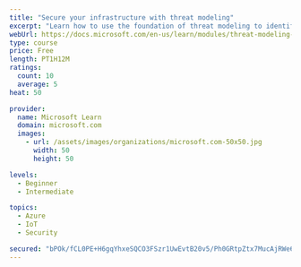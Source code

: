 ```yaml
---
title: "Secure your infrastructure with threat modeling"
excerpt: "Learn how to use the foundation of threat modeling to identify enterprise risks and find ways to reduce or eliminate them."
webUrl: https://docs.microsoft.com/en-us/learn/modules/threat-modeling-enterprise-infrastructure/
type: course
price: Free
length: PT1H12M
ratings:
  count: 10
  average: 5
heat: 50

provider:
  name: Microsoft Learn
  domain: microsoft.com
  images:
    - url: /assets/images/organizations/microsoft.com-50x50.jpg
      width: 50
      height: 50

levels:
  - Beginner
  - Intermediate

topics:
  - Azure
  - IoT
  - Security

secured: "bPOk/fCL0PE+H6gqYhxeSQCO3FSzr1UwEvtB20v5/Ph0GRtpZtx7MucAjRWe6XBFfQJyEFZD8sbpZjjdk77Y45d1b9770FOslSp+OMuS+9q59/ZtTPx8RVGO4XdVTssauoN6U3GADKTfXwqGppVGqUkqDBoxYPmiROzcDusIvuxWp5k+Bv+y/Yh0O2adr3mCQiWAnAXXBnTZzGD5CMav2xpFZ8BgblUBrveCJBN+EvUw8ppUOZs1IFO87IoAGbPNdCEjLvWqHX1EGBa29eyuzKwXvqpXnPTsKf8hPtPcDiYSMEJQj9htFzSOZGg58TtalX+xKFA15JPO2K/HVcWRgY+q7O0Azf2XQWyyW4OsO8A/Q5m8KVofvviMAg3Ns+YhJFFFl7qSfgd3LzaRdld0/ImYyV3117SlikYp3cZjQSQ=;+4nsPzLm27cH77U7cYm1NQ=="
---
```


